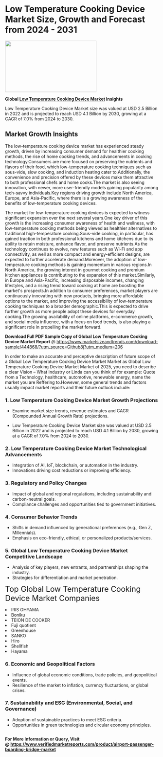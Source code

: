 <H1>Low Temperature Cooking Device Market Size, Growth and Forecast from 2024 - 2031</H1><img class="aligncenter size-medium wp-image-584254" src="https://thirdeyenews.in/wp-content/uploads/2024/09/Global-Market-Research-300x168.jpeg" alt="" width="300" height="168" /><p><strong>Global&nbsp;<a href="https://www.marketsizeandtrends.com/download-sample/444868/?utm_source=Github8j?utm_medium=206">Low Temperature Cooking Device Market</a> Insights</strong></p><p>Low Temperature Cooking Device Market size was valued at USD 2.5 Billion in 2022 and is projected to reach USD 4.1 Billion by 2030, growing at a CAGR of 7.0% from 2024 to 2030.</p><p><h2>Market Growth Insights</h2> <p>The low-temperature cooking device market has experienced steady growth, driven by increasing consumer demand for healthier cooking methods, the rise of home cooking trends, and advancements in cooking technology.Consumers are more focused on preserving the nutrients and flavors of their food, which low-temperature cooking techniques such as sous-vide, slow cooking, and induction heating cater to.Additionally, the convenience and precision offered by these devices make them attractive to both professional chefs and home cooks.The market is also seeing innovation, with newer, more user-friendly models gaining popularity among tech-savvy individuals.Key regions driving growth include North America, Europe, and Asia-Pacific, where there is a growing awareness of the benefits of low-temperature cooking devices.</p> <p>The market for low-temperature cooking devices is expected to witness significant expansion over the next several years.One key driver of this growth is the increasing consumer awareness of health and wellness, with low-temperature cooking methods being viewed as healthier alternatives to traditional high-temperature cooking.Sous-vide cooking, in particular, has gained traction in both professional kitchens and home kitchens due to its ability to retain moisture, enhance flavor, and preserve nutrients.As the technology continues to evolve, new features such as Wi-Fi and app connectivity, as well as more compact and energy-efficient designs, are expected to further accelerate demand.Moreover, the adoption of low-temperature cooking methods is gaining momentum in various regions.In North America, the growing interest in gourmet cooking and premium kitchen appliances is contributing to the expansion of this market.Similarly, in Europe and Asia-Pacific, increasing disposable incomes, changing lifestyles, and a rising trend toward cooking at home are boosting the market's prospects.In addition to consumer preferences, market players are continuously innovating with new products, bringing more affordable options to the market, and improving the accessibility of low-temperature cooking techniques to a broader demographic.This is expected to drive further growth as more people adopt these devices for everyday cooking.The growing availability of online platforms, e-commerce growth, and social media influence, with a focus on food trends, is also playing a significant role in propelling the market forward.</p> <p><span class=""><strong>Download Full PDF Sample Copy of Global Low Temperature Cooking Device Market Report</strong> @ <a href="https://www.marketsizeandtrends.com/download-sample/444868/?utm_source=Github8j?utm_medium=206" target="_blank">https://www.marketsizeandtrends.com/download-sample/444868/?utm_source=Github8j?utm_medium=206</a></span></p><p>In order to make an accurate and perceptive description of future scope of a Global&nbsp;Low Temperature Cooking Device Market Market as Global&nbsp;Low Temperature Cooking Device Market Market of 2025, you need to describe a clear Vision &ndash; What Industry or Linda can you think of for example: Quote from a Technology, healthcare, automotive, renewable energy, name the market you are Reffering to.However, some general trends and factors usually impact market reports and their future outlook include:</p><h3>1.&nbsp;<strong>Low Temperature Cooking Device Market Growth Projections</strong></h3><ul><li>Examine market size trends, revenue estimates and CAGR (Compounded Annual Growth Rate) projections.</li><li><p>Low Temperature Cooking Device Market size was valued at USD 2.5 Billion in 2022 and is projected to reach USD 4.1 Billion by 2030, growing at a CAGR of 7.0% from 2024 to 2030.</p></li></ul><h3>2.&nbsp;<strong>Low Temperature Cooking Device Market Technological Advancements</strong></h3><ul><li>Integration of AI, IoT, blockchain, or automation in the industry.</li><li>Innovations driving cost reductions or improving efficiency.</li></ul><h3>3.&nbsp;<strong>Regulatory and Policy Changes</strong></h3><ul><li>Impact of global and regional regulations, including sustainability and carbon-neutral goals.</li><li>Compliance challenges and opportunities tied to government initiatives.</li></ul><h3>4.&nbsp;<strong>Consumer Behavior Trends</strong></h3><ul><li>Shifts in demand influenced by generational preferences (e.g., Gen Z, Millennials).</li><li>Emphasis on eco-friendly, ethical, or personalized products/services.</li></ul><h3>5.&nbsp;<strong>Global Low Temperature Cooking Device Market Competitive Landscape</strong></h3><ul><li>Analysis of key players, new entrants, and partnerships shaping the industry.</li><li>Strategies for differentiation and market penetration.</li></ul><p data-pm-slice="1 1 []"><span style="color: inherit; font-family: inherit; font-size: 25px;">Top Global Low Temperature Cooking Device Market Companies</span></p><div class="" data-test-id=""><p><li>IRIS OHYAMA</li><li> Boniku</li><li> TEION DE COOKER</li><li> Fuji quotient</li><li> Greenhouse</li><li> SANKO</li><li> Hiro</li><li> Shellfish</li><li> Hayama</li></p></div><h3>6.&nbsp;<strong>Economic and Geopolitical Factors</strong></h3><ul><li>Influence of global economic conditions, trade policies, and geopolitical events.</li><li>Resilience of the market to inflation, currency fluctuations, or global crises.</li></ul><h3>7.&nbsp;<strong>Sustainability and ESG (Environmental, Social, and Governance)</strong></h3><ul><li>Adoption of sustainable practices to meet ESG criteria.</li><li>Opportunities in green technologies and circular economy principles.</li></ul><h2><strong style="font-size: 14px;">For More Information or Query, Visit @&nbsp;</strong><a style="background-color: #ffffff; font-size: 14px;" href="https://www.marketsizeandtrends.com/report/low-temperature-cooking-device-market/" target="_blank">https://www.verifiedmarketreports.com/product/airport-passenger-boarding-bridge-market</a></h2>